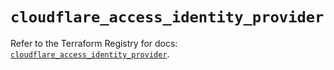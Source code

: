# `cloudflare_access_identity_provider`

Refer to the Terraform Registry for docs: [`cloudflare_access_identity_provider`](https://registry.terraform.io/providers/cloudflare/cloudflare/4.28.0/docs/resources/access_identity_provider).
